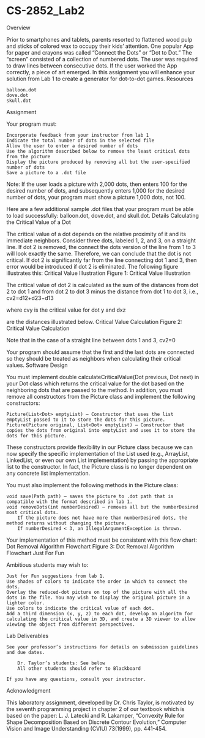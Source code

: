 # CS-2852_Lab2

Overview

Prior to smartphones and tablets, parents resorted to flattened wood pulp and sticks of colored wax to occupy their kids’ attention. One popular App for paper and crayons was called “Connect the Dots” or “Dot to Dot.” The “screen” consisted of a collection of numbered dots. The user was required to draw lines between consecutive dots. If the user worked the App correctly, a piece of art emerged. In this assignment you will enhance your solution from Lab 1 to create a generator for dot-to-dot games.
Resources

    balloon.dot
    dove.dot
    skull.dot

Assignment

Your program must:

    Incorporate feedback from your instructor from lab 1
    Indicate the total number of dots in the selected file
    Allow the user to enter a desired number of dots
    Use the algorithm described below to remove the least critical dots from the picture
    Display the picture produced by removing all but the user-specified number of dots
    Save a picture to a .dot file

Note: If the user loads a picture with 2,000 dots, then enters 100 for the desired number of dots, and subsequently enters 1,000 for the desired number of dots, your program must show a picture 1,000 dots, not 100.

Here are a few additional sample .dot files that your program must be able to load successfully: balloon.dot, dove.dot, and skull.dot.
Details
Calculating the Critical Value of a Dot

The critical value of a dot depends on the relative proximity of it and its immediate neighbors. Consider three dots, labeled 1, 2, and 3, on a straight line. If dot 2 is removed, the connect the dots version of the line from 1 to 3 will look exactly the same. Therefore, we can conclude that the dot is not critical. If dot 2 is significantly far from the line connecting dot 1 and 3, then error would be introduced if dot 2 is eliminated. The following figure illustrates this:
Critical Value Illustration
Figure 1: Critical Value Illustration

The critical value of dot 2 is calculated as the sum of the distances from dot 2 to dot 1 and from dot 2 to dot 3 minus the distance from dot 1 to dot 3, i.e., cv2=d12+d23−d13

where cvy
is the critical value for dot y and dxz

are the distances illustrated below.
Critical Value Calculation
Figure 2: Critical Value Calculation

Note that in the case of a straight line between dots 1 and 3, cv2=0

Your program should assume that the first and the last dots are connected so they should be treated as neighbors when calculating their critical values.
Software Design

You must implement double calculateCriticalValue(Dot previous, Dot next) in your Dot class which returns the critical value for the dot based on the neighboring dots that are passed to the method. In addition, you must remove all constructors from the Picture class and implement the following constructors:

    Picture(List<Dot> emptyList) — Constructor that uses the list emptyList passed to it to store the dots for this picture.
    Picture(Picture original, List<Dot> emptyList) — Constructor that copies the dots from original into emptyList and uses it to store the dots for this picture.

These constructors provide flexibility in our Picture class because we can now specify the specific implementation of the List used (e.g., ArrayList, LinkedList, or even our own List implementation) by passing the appropriate list to the constructor. In fact, the Picture class is no longer dependent on any concrete list implementation.

You must also implement the following methods in the Picture class:

    void save(Path path) — saves the picture to .dot path that is compatible with the format described in lab 1.
    void removeDots(int numberDesired) — removes all but the numberDesired most critical dots.
        If the picture does not have more than numberDesired dots, the method returns without changing the picture.
        If numberDesired < 3, an IllegalArgumentException is thrown.

Your implementation of this method must be consistent with this flow chart:
Dot Removal Algorithm Flowchart
Figure 3: Dot Removal Algorithm Flowchart
Just For Fun

Ambitious students may wish to:

    Just for Fun suggestions from lab 1.
    Use shades of colors to indicate the order in which to connect the dots.
    Overlay the reduced-dot picture on top of the picture with all the dots in the file. You may wish to display the original picture in a lighter color.
    Use colors to indicate the critical value of each dot.
    Add a third dimension (x, y, z) to each dot, develop an algoritm for calculating the critical value in 3D, and create a 3D viewer to allow viewing the object from different perspectives.

Lab Deliverables

    See your professor’s instructions for details on submission guidelines and due dates.

        Dr. Taylor’s students: See below
        All other students should refer to Blackboard

    If you have any questions, consult your instructor.

Acknowledgment

This laboratory assignment, developed by Dr. Chris Taylor, is motivated by the seventh programming project in chapter 2 of our textbook which is based on the paper: L. J. Latecki and R. Lakamper, “Convexity Rule for Shape Decomposition Based on Discrete Contour Evolution,” Computer Vision and Image Understanding (CVIU) 73(1999), pp. 441-454.
